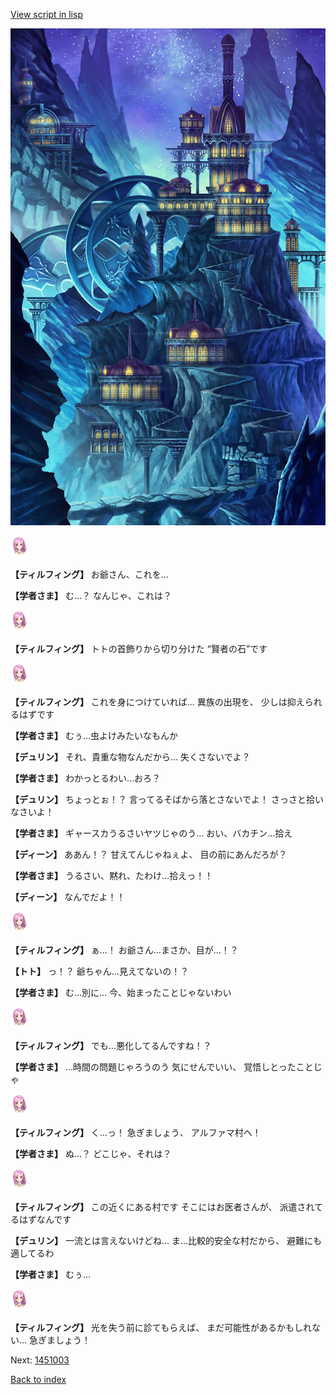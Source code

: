 [View script in lisp](../scripts/1451002.txt)

![004_observatory.png](../images/backgrounds/004_observatory.png)

<img src="../images/units/101411.png" alt="101411.png" height="34"/>

**【ティルフィング】**
お爺さん、これを…

**【学者さま】**
む…？
なんじゃ、これは？

<img src="../images/units/101411.png" alt="101411.png" height="34"/>

**【ティルフィング】**
トトの首飾りから切り分けた
“賢者の石”です

<img src="../images/units/101411.png" alt="101411.png" height="34"/>

**【ティルフィング】**
これを身につけていれば…
異族の出現を、
少しは抑えられるはずです

**【学者さま】**
むぅ…虫よけみたいなもんか

**【デュリン】**
それ、貴重な物なんだから…
失くさないでよ？

**【学者さま】**
わかっとるわい…おろ？

**【デュリン】**
ちょっとぉ！？
言ってるそばから落とさないでよ！
さっさと拾いなさいよ！

**【学者さま】**
ギャースカうるさいヤツじゃのう…
おい、バカチン…拾え

**【ディーン】**
ああん！？
甘えてんじゃねぇよ、
目の前にあんだろが？

**【学者さま】**
うるさい、黙れ、たわけ…拾えっ！！

**【ディーン】**
なんでだよ！！

<img src="../images/units/101411.png" alt="101411.png" height="34"/>

**【ティルフィング】**
ぁ…！
お爺さん…まさか、目が…！？

**【トト】**
っ！？
爺ちゃん…見えてないの！？

**【学者さま】**
む…別に…
今、始まったことじゃないわい

<img src="../images/units/101411.png" alt="101411.png" height="34"/>

**【ティルフィング】**
でも…悪化してるんですね！？

**【学者さま】**
…時間の問題じゃろうのう
気にせんでいい、
覚悟しとったことじゃ

<img src="../images/units/101411.png" alt="101411.png" height="34"/>

**【ティルフィング】**
く…っ！
急ぎましょう、
アルファマ村へ！

**【学者さま】**
ぬ…？
どこじゃ、それは？

<img src="../images/units/101411.png" alt="101411.png" height="34"/>

**【ティルフィング】**
この近くにある村です
そこにはお医者さんが、
派遣されてるはずなんです

**【デュリン】**
一流とは言えないけどね…
ま…比較的安全な村だから、
避難にも適してるわ

**【学者さま】**
むぅ…

<img src="../images/units/101411.png" alt="101411.png" height="34"/>

**【ティルフィング】**
光を失う前に診てもらえば、
まだ可能性があるかもしれない…
急ぎましょう！

Next: [1451003](1451003.md)

[Back to index](index.md)
